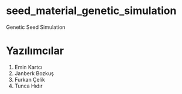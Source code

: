 # seed_material_genetic_simulation
Genetic Seed Simulation

# Yazılımcılar
1. Emin Kartcı
2. Janberk Bozkuş
3. Furkan Çelik
4. Tunca Hıdır